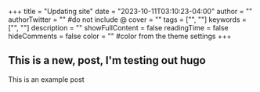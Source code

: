 +++
title = "Updating site"
date = "2023-10-11T03:10:23-04:00"
author = ""
authorTwitter = "" #do not include @
cover = ""
tags = ["", ""]
keywords = ["", ""]
description = ""
showFullContent = false
readingTime = false
hideComments = false
color = "" #color from the theme settings
+++

## This is a new, post, I'm testing out hugo

This is an example post
